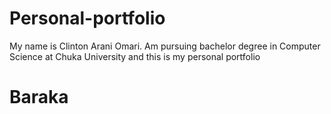# Personal-portfolio

My name is Clinton Arani Omari. Am pursuing bachelor degree in Computer Science at Chuka University
and this is my personal portfolio


# Baraka
